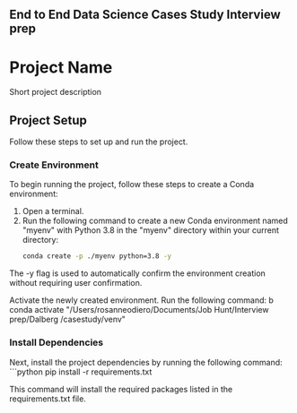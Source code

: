 ## End to End Data Science Cases Study Interview prep
# Project Name

Short project description

## Project Setup

Follow these steps to set up and run the project.

### Create Environment

To begin running the project, follow these steps to create a Conda environment:

1. Open a terminal.
2. Run the following command to create a new Conda environment named "myenv" with Python 3.8 in the "myenv" directory within your current directory:
   ```bash
   conda create -p ./myenv python=3.8 -y
The -y flag is used to automatically confirm the environment creation without requiring user confirmation.

Activate the newly created environment. Run the following command:
 b
 conda activate "/Users/rosanneodiero/Documents/Job Hunt/Interview prep/Dalberg /casestudy/venv"

### Install Dependencies

Next, install the project dependencies by running the following command:
    ```python
    pip install -r requirements.txt

This command will install the required packages listed in the requirements.txt file.